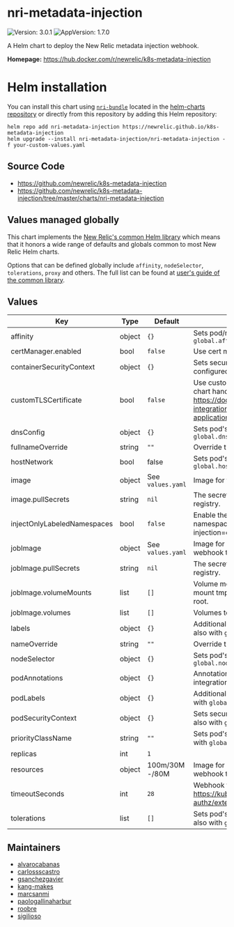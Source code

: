 # nri-metadata-injection

![Version: 3.0.1](https://img.shields.io/badge/Version-3.0.1-informational?style=flat-square) ![AppVersion: 1.7.0](https://img.shields.io/badge/AppVersion-1.7.0-informational?style=flat-square)

A Helm chart to deploy the New Relic metadata injection webhook.

**Homepage:** <https://hub.docker.com/r/newrelic/k8s-metadata-injection>

# Helm installation

You can install this chart using [`nri-bundle`](https://github.com/newrelic/helm-charts/tree/master/charts/nri-bundle) located in the
[helm-charts repository](https://github.com/newrelic/helm-charts) or directly from this repository by adding this Helm repository:

```shell
helm repo add nri-metadata-injection https://newrelic.github.io/k8s-metadata-injection
helm upgrade --install nri-metadata-injection/nri-metadata-injection -f your-custom-values.yaml
```

## Source Code

* <https://github.com/newrelic/k8s-metadata-injection>
* <https://github.com/newrelic/k8s-metadata-injection/tree/master/charts/nri-metadata-injection>

## Values managed globally

This chart implements the [New Relic's common Helm library](https://github.com/newrelic/helm-charts/tree/master/library/common-library) which
means that it honors a wide range of defaults and globals common to most New Relic Helm charts.

Options that can be defined globally include `affinity`, `nodeSelector`, `tolerations`, `proxy` and others. The full list can be found at
[user's guide of the common library](https://github.com/newrelic/helm-charts/blob/master/library/common-library/README.md).

## Values

| Key | Type | Default | Description |
|-----|------|---------|-------------|
| affinity | object | `{}` | Sets pod/node affinities. Can be configured also with `global.affinity` |
| certManager.enabled | bool | `false` | Use cert manager for webhook certs |
| containerSecurityContext | object | `{}` | Sets security context (at container level). Can be configured also with `global.containerSecurityContext` |
| customTLSCertificate | bool | `false` | Use custom tls certificates for the webhook, or let the chart handle it automatically. Ref: https://docs.newrelic.com/docs/integrations/kubernetes-integration/link-your-applications/link-your-applications-kubernetes#configure-injection |
| dnsConfig | object | `{}` | Sets pod's dnsConfig. Can be configured also with `global.dnsConfig` |
| fullnameOverride | string | `""` | Override the full name of the release |
| hostNetwork | bool | false | Sets pod's hostNetwork. Can be configured also with `global.hostNetwork` |
| image | object | See `values.yaml` | Image for the New Relic Metadata Injector |
| image.pullSecrets | string | `nil` | The secrets that are needed to pull images from a custom registry. |
| injectOnlyLabeledNamespaces | bool | `false` | Enable the metadata decoration only for pods living in namespaces labeled with 'newrelic-metadata-injection=enabled'. |
| jobImage | object | See `values.yaml` | Image for creating the needed certificates of this webhook to work |
| jobImage.pullSecrets | string | `nil` | The secrets that are needed to pull images from a custom registry. |
| jobImage.volumeMounts | list | `[]` | Volume mounts to add to the job, you might want to mount tmp if Pod Security Policies Enforce a read-only root. |
| jobImage.volumes | list | `[]` | Volumes to add to the job container |
| labels | object | `{}` | Additional labels for chart objects. Can be configured also with `global.labels` |
| nameOverride | string | `""` | Override the name of the chart |
| nodeSelector | object | `{}` | Sets pod's node selector. Can be configured also with `global.nodeSelector` |
| podAnnotations | object | `{}` | Annotations to be added to all pods created by the integration. |
| podLabels | object | `{}` | Additional labels for chart pods. Can be configured also with `global.podLabels` |
| podSecurityContext | object | `{}` | Sets security context (at pod level). Can be configured also with `global.podSecurityContext` |
| priorityClassName | string | `""` | Sets pod's priorityClassName. Can be configured also with `global.priorityClassName` |
| replicas | int | `1` |  |
| resources | object | 100m/30M -/80M | Image for creating the needed certificates of this webhook to work |
| timeoutSeconds | int | `28` | Webhook timeout Ref: https://kubernetes.io/docs/reference/access-authn-authz/extensible-admission-controllers/#timeouts |
| tolerations | list | `[]` | Sets pod's tolerations to node taints. Can be configured also with `global.tolerations` |

## Maintainers

* [alvarocabanas](https://github.com/alvarocabanas)
* [carlossscastro](https://github.com/carlossscastro)
* [gsanchezgavier](https://github.com/gsanchezgavier)
* [kang-makes](https://github.com/kang-makes)
* [marcsanmi](https://github.com/marcsanmi)
* [paologallinaharbur](https://github.com/paologallinaharbur)
* [roobre](https://github.com/roobre)
* [sigilioso](https://github.com/sigilioso)
